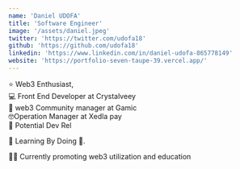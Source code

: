 ```yaml
---
name: 'Daniel UDOFA'
title: 'Software Engineer'
image: '/assets/daniel.jpeg'
twitter: 'https://twitter.com/udofa18'
github: 'https://github.com/udofa18'
linkedin: 'https://www.linkedin.com/in/daniel-udofa-865778149'
website: 'https://portfolio-seven-taupe-39.vercel.app/'
---
```


<div>
  ⭐  Web3 Enthusiast,  <br/>
  💻  Front End Developer at Crystalveey  <br/>
  👻 web3 Community manager at Gamic <br/>
  🤓Operation Manager at Xedla pay <br/>
  💜 Potential Dev Rel <br/>

  💜 Learning By Doing 🌵.

</div>

<div class="mt-4">
  🏄‍♀️ Currently promoting web3 utilization and education
</div>
